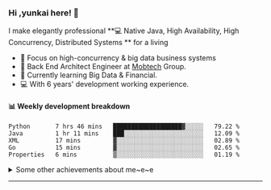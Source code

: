 ### Hi ,yunkai here! :wave: 

I make elegantly professional **💻 Native Java, High Availability, High Concurrency, Distributed Systems ** for a living

* 🧐   Focus on high-concurrency & big data business systems
* 💼   Back End Architect Engineer at [Mobtech](https://www.mob.com/) Group.
* 🌱   Currently learning Big Data & Financial.
* 💻   With 6 years' development working experience.

#### :bar_chart: Weekly development breakdown

<!--START_SECTION:waka-->
```text
Python       7 hrs 46 mins   ███████████████████▓░░░░░   79.22 % 
Java         1 hr 11 mins    ███░░░░░░░░░░░░░░░░░░░░░░   12.09 % 
XML          17 mins         ▓░░░░░░░░░░░░░░░░░░░░░░░░   02.89 % 
Go           15 mins         ▓░░░░░░░░░░░░░░░░░░░░░░░░   02.65 % 
Properties   6 mins          ▒░░░░░░░░░░░░░░░░░░░░░░░░   01.19 % 
```
<!--END_SECTION:waka-->

<details>
  <summary>Some other achievements about me~e~e</summary>
  <br>

* 👑   Some GitHub statistical reports:

<p align="center">
<img align="center" src="https://github-readme-stats.vercel.app/api/top-langs/?username=JanYunkai&hide_langs_below=1&theme=default&line_height=27&layout=compact" />
<img align="center" src="https://github-readme-stats.vercel.app/api?username=JanYunkai&show_icons=true&count_private=true&include_all_commits=true&line_height=21&layout=compact" alt="halfrost's Github Stats" />
<img align="center" src="https://github-profile-trophy.vercel.app/?username=JanYunkai&column=7" alt="JanYunkai's Github Trophy" />
</p>

</details>

---
